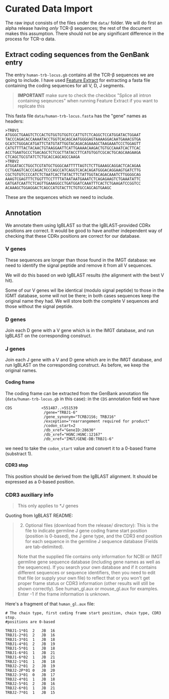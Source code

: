 # Curated Data Import

The raw input consists of the files under the `data/` folder. We will do first an alpha release having *only* TCR-β sequences; the rest of the document makes this assumption. There should not be any significant difference in the process for TCR-α data.

## Extract coding sequences from the GenBank entry

The entry `human-trb-locus.gb` contains all the TCR-β sequences we are going to include. I have used [Feature Extract](http://www.cbs.dtu.dk/services/FeatureExtract/) for extracting a fasta file containing the coding sequences for all V, D, J segments.

> **IMPORTANT** make sure to check the checkbox "Splice all intron containing seqeunces" when running Feature Extract if you want to replicate this

This fasta file `data/human-trb-locus.fasta` has the "gene" names as headers:

```
>TRBV1
ATGGGCTGAAGTCTCCACTGTGGTGTGGTCCATTGTCTCAGGCTCCATGGATACTGGAAT
TACCCAGACACCAAAATACCTGGTCACAGCAATGGGGAGTAAAAGGACAATGAAACGTGA
GCATCTGGGACATGATTCTATGTATTGGTACAGACAGAAAGCTAAGAAATCCCTGGAGTT
CATGTTTTACTACAACTGTAAGGAATTCATTGAAAACAAGACTGTGCCAAATCACTTCAC
ACCTGAATGCCCTGACAGCTCTCGCTTATACCTTCATGTGGTCGCACTGCAGCAAGAAGA
CTCAGCTGCGTATCTCTGCACCAGCAGCCAAGA
>TRBV2
ATGGATACCTGGCTCGTATGCTGGGCAATTTTTAGTCTCTTGAAAGCAGGACTCACAGAA
CCTGAAGTCACCCAGACTCCCAGCCATCAGGTCACACAGATGGGACAGGAAGTGATCTTG
CGCTGTGTCCCCATCTCTAATCACTTATACTTCTATTGGTACAGACAAATCTTGGGGCAG
AAAGTCGAGTTTCTGGTTTCCTTTTATAATAATGAAATCTCAGAGAAGTCTGAAATATTC
GATGATCAATTCTCAGTTGAAAGGCCTGATGGATCAAATTTCACTCTGAAGATCCGGTCC
ACAAAGCTGGAGGACTCAGCCATGTACTTCTGTGCCAGCAGTGAAGC
```

These are the sequences which we need to include.

## Annotation

We annotate them using IgBLAST so that the IgBLAST-provided CDRx positions are correct. It would be good to have another independent way of checking that these CDRx positions are correct for our database.

### V genes

These sequences are longer than those found in the IMGT database: we need to identify the signal peptide and remove it from all V sequences.

We will do this based on *web* IgBLAST results (the alignment with the best V hit).

Some of our V genes wil lbe identical (modulo signal peptide) to those in the IGMT database, some will not be there; in both cases sequences keep the original name they had. We will store both the complete V sequences and those without the signal peptide.

### D genes

Join each D gene with a V gene which is in the IMGT database, and run IgBLAST on the corresponding construct.

### J genes

Join each J gene with a V and D gene which are in the IMGT database, and run IgBLAST on the corresponding construct. As before, we keep the original names.

#### Coding frame

The coding frame can be extracted from the GenBank annotation file (`data/human-trb-locus.gb` in this case): in the `CDS` annotation field we have

```
CDS             <551487..>551539
                 /gene="TRBJ1-6"
                 /gene_synonym="TCRBJ1S6; TRBJ16"
                 /exception="rearrangement required for product"
                 /codon_start=2
                 /db_xref="GeneID:28630"
                 /db_xref="HGNC:HGNC:12167"
                 /db_xref="IMGT/GENE-DB:TRBJ1-6"
```

we need to take the `codon_start` value and convert it to a 0-based frame (substract 1).

#### CDR3 stop

This position should be derived from the IgBLAST alignment. It should be expressed as a 0-based position.

### CDR3 auxiliary info

> This only applies to **J* genes

Quoting from IgBLAST README:

> 2.  Optional files (download from the release/ directory):
This is the file to indicate germline J gene coding frame start position (position is 0-based), the J gene type,
and the CDR3 end position for each sequence in the germline J sequence database (Fields are tab-delimited).
>
>Note that the supplied file contains only information for NCBI or IMGT  germline gene sequence database
(including gene names as well as the sequences).   If you search your own database and if it contains different
sequences or sequence identifiers, then you need to edit that file (or supply your own file) to reflect that
or you won't get proper frame status or CDR3 information (other results will still be shown correctly).
See human_gl.aux or mouse_gl.aux for examples.  Enter -1 if the frame information is unknown.

Here's a fragment of that `human_gl.aux` file:

```
# The chain type, first coding frame start position, chain type, CDR3 stop.
#positions are 0-based

TRBJ1-1*01	2	JB	16
TRBJ1-2*01	2	JB	16
TRBJ1-3*01	1	JB	18
TRBJ1-4*01	2	JB	19
TRBJ1-5*01	1	JB	18
TRBJ1-6*01	1	JB	21
TRBJ1-6*02	1	JB	21
TRBJ2-1*01	1	JB	18
TRBJ2-2*01	2	JB	19
TRBJ2-2P*01	0	JB	20
TRBJ2-3*01	0	JB	17
TRBJ2-4*01	1	JB	18
TRBJ2-5*01	2	JB	16
TRBJ2-6*01	1	JB	21
TRBJ2-7*01	1	JB	15
```
